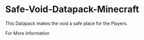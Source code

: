 # Safe-Void-Datapack-Minecraft

This Datapack makes the void a safe place for the Players.

For More Information
